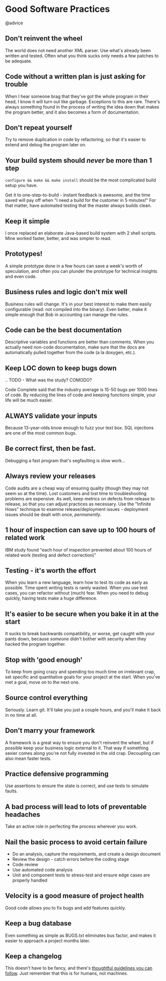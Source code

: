 # Good Software Practices
@advice 

Don't reinvent the wheel
------------------------

The world does not need another XML parser. Use what's already been written and
tested. Often what you think sucks only needs a few patches to be adequate.

Code without a written plan is just asking for trouble
------------------------------------------------------

When I hear someone brag that they've got the whole program in their head, I
know it will turn out like garbage. Exceptions to this are rare. There's always
something found in the process of writing the idea down that makes the program
better, and it also becomes a form of documentation.

Don't repeat yourself
---------------------

Try to remove duplication in code by refactoring, so that it's easier to extend
and debug the program later on.

Your build system should *never* be more than 1 step
----------------------------------------------------

``configure && make && make install`` should be the most complicated build
setup you have.

Get it to one-step-to-build - instant feedback is awesome, and the time saved
will pay off when "I need a build for the customer in 5 minutes!" For that
matter, have automated testing that the master always builds clean.

Keep it simple
--------------

I once replaced an elaborate Java-based build system with 2 shell scripts. Mine
worked faster, better, and was simpler to read.

Prototypes!
-----------

A simple prototype done in a few hours can save a week's worth of speculation, and
often you can plunder the prototype for technical insights and even code.

Business rules and logic don't mix well
---------------------------------------

Business rules will change. It's in your best interest to make
them easily configurable (read: not compiled into the binary). Even better,
make it simple enough that Bob in accounting can manage the rules.

Code can be the best documentation
----------------------------------

Descriptive variables and functions are better than comments. When you actually
need non-code documentation, make sure that the docs are automatically
pulled together from the code (a la doxygen, etc.).

Keep LOC down to keep bugs down
-------------------------------

.. TODO - What was the study? COMODO?

Code Complete said that the industry average is 15-50 bugs per 1000 lines of
code. By reducing the lines of code and keeping functions simple, your life
will be much easier.

ALWAYS validate your inputs
---------------------------

Because 13-year-olds know enough to fuzz your text box. SQL injections are one
of the most common bugs.

Be correct first, then be fast.
-------------------------------

Debugging a fast program that's segfaulting is slow work...

Always review your releases
---------------------------

Code audits are a cheap way of ensuring quality (though they may not seem so at
the time). Lost customers and lost time to troubleshooting problems are
expensive. As well, keep metrics on defects from release to release, so that
you can adjust practices as necessary. Use the "Infinite Hows" technique to
examine release/deployment issues - deployment issues should be dealt with
once, *permanently*.

1 hour of inspection can save up to 100 hours of related work
-------------------------------------------------------------

IBM study found "each hour of inspection prevented about 100 hours of related
work (testing and defect correction)"

Testing - it's worth the effort
-------------------------------

When you learn a new language, learn how to test its code as early as possible.
Time spent writing tests is rarely wasted. When you use test cases, you can
refactor without (much) fear. When you need to debug quickly, having tests make
a huge difference.

It's easier to be secure when you bake it in at the start
---------------------------------------------------------

It sucks to break backwards compatibility, or worse, get caught with your pants
down, because *someone* didn't bother with security when they hacked the
program together.

Stop with 'good enough'
-----------------------

To keep from going crazy and spending too much time on irrelevant crap, set
specific and quantitative goals for your project at the start. When you've met
a goal, move on to the next one.

Source control everything
-------------------------

Seriously. Learn git. It'll take you just a couple hours, and you'll make it
back in no time at all.

Don't marry your framework
--------------------------

A framework is a great way to ensure you don't reinvent the wheel, but if
possible keep your business logic external to it. That way if something sexier
comes along you're not fully invested in the old crap. Decoupling can also mean
faster tests.

Practice defensive programming
------------------------------

Use assertions to ensure the state is correct, and use tests to simulate faults.

A bad process will lead to lots of preventable headaches
--------------------------------------------------------

Take an active role in perfecting the process wherever you work.

Nail the basic process to avoid certain failure
-----------------------------------------------


* Do an analysis, capture the requirements, and create a design document
* Review the design - catch errors before the coding stage
* Code review
* Use automated code analysis
* Unit and component tests to stress-test and ensure edge cases are properly handled


Velocity is a good measure of project health
--------------------------------------------

Good code allows you to fix bugs and add features quickly.

Keep a bug database
-------------------

Even something as simple as BUGS.txt eliminates bus factor, and makes it
easier to approach a project months later.

## Keep a changelog

This doesn't have to be fancy, and there's [thoughtful guidelines you can
follow](https://keepachangelog.com/en/1.0.0/). Just remember that this is for
humans, not machines.
